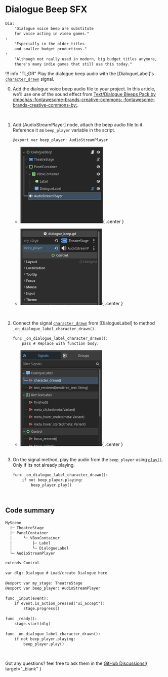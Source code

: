 # Dialogue Beep SFX

```
Dia:
    "Dialogue voice beep are substitute
    for voice acting in video games."
:
    "Especially in the older titles
    and smaller budget productions."
:
    "Although not really used in modern, big budget titles anymore,
    there's many indie games that still use this today."

```

!!! info "TL;DR"
    Play the dialogue beep audio with the [DialogueLabel]'s [`character_drawn`](/class/dialoguelabel/references/#character_drawn) signal.

0. Add the dialogue voice beep audio file to your project. In this article, we'll use one of the sound effect from [Text/Dialogue Bleeps Pack by dmochas :fontawesome-brands-creative-commons: :fontawesome-brands-creative-commons-by:](https://dmochas-assets.itch.io/dmochas-bleeps-pack).

    <br>

0. Add [AudioStreamPlayer] node, attach the beep audio file to it. Reference it as `beep_player` variable in the script.

    ```gdscript
    @export var beep_player: AudioStreamPlayer
    ```

    <div class="grid cards" markdown>

    - ![AudioStreamPlayer node in the scene tree](audiostreamplayer.png){ .center }

    - ![AudioStreamPlayer referenced to beep_player variable](audiostreamplayer_2.png){ .center }

    </div>

    <br>

0. Connect the signal [`character_drawn`](/class/dialoguelabel/references/#character_drawn) from [DialogueLabel] to method `_on_dialogue_label_character_drawn()`.

    ```gdscript
    func _on_dialogue_label_character_drawn():
        pass # Replace with function body.
    ```

    <div class="grid cards" markdown>

    - ![character_drawn signal being highlighted in the Node dock](character_drawn.png){ .center }

    </div>

    <br>

0. On the signal method, play the audio from the `beep_player` using [`play()`](https://docs.godotengine.org/en/4.4/classes/class_audiostreamplayer.html#class-audiostreamplayer-method-play). Only if its not already playing.

    ```gdscript hl_lines="2 3"
    func _on_dialogue_label_character_drawn():
        if not beep_player.playing:
            beep_player.play()
    ```

    <br>

## Code summary

``` hl_lines="7"
MyScene
  ├─ TheatreStage
  ├─ PanelContainer
  │     └─ VBoxContainer
  │         ├─ Label
  │         └─ DialogueLabel
  └─ AudioStreamPlayer
```

```gdscript hl_lines="6 15 16 17"
extends Control

var dlg: Dialogue # Load/create Dialogue here

@export var my_stage: TheatreStage
@export var beep_player: AudioStreamPlayer

func _input(event):
    if event.is_action_pressed("ui_accept"):
        stage.progress()

func _ready():
    stage.start(dlg)

func _on_dialogue_label_character_drawn():
    if not beep_player.playing:
        beep_player.play()
```

<br>

Got any questions? feel free to ask them in the [GitHub Discussions!](https://github.com/nndda/Theatre/discussions/new?category=help){ target="_blank" }